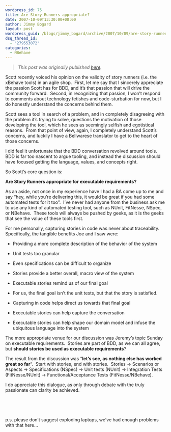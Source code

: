 ```yaml
---
wordpress_id: 75
title: Are Story Runners appropriate?
date: 2007-10-09T13:30:00+00:00
author: Jimmy Bogard
layout: post
wordpress_guid: /blogs/jimmy_bogard/archive/2007/10/09/are-story-runners-appropriate.aspx
dsq_thread_id:
  - "279553072"
categories:
  - NBehave
---
```

> _This post was originally published [here](http://grabbagoft.blogspot.com/2007/10/are-story-runners-appropriate.html)._

Scott recently voiced his opinion on the validity of story runners (i.e. the xBehave tools) in an agile shop.&nbsp; First, let me say that I sincerely appreciate the passion Scott has for BDD, and it&#8217;s that passion that will drive the community forward.&nbsp; Second, in recognizing that passion, I won&#8217;t respond to&nbsp;comments about technology fetishes and code-sturbation for now, but I do honestly understand the concerns behind them.

Scott sees a tool in search of a problem, and in completely disagreeing with the problem it&#8217;s trying to solve, questions the motivation of those developing the tool, which he sees as seemingly selfish and egotistical reasons.&nbsp; From that point of view, again, I completely understand Scott&#8217;s concerns, and luckily I have a Bellwarese translator to get to the heart of those concerns.

I did feel it unfortunate that the BDD conversation revolved around tools.&nbsp; BDD is far too nascent to argue tooling, and instead the&nbsp;discussion&nbsp;should have focused getting the language, values, and concepts right.

So Scott&#8217;s core question is:

**Are Story Runners appropriate for executable requirements?**

As an aside, not once in my experience have I had a BA come up to me and say &#8220;hey, while you&#8217;re delivering this, it would be great if you had some automated tests for it too&#8221;.&nbsp; I&#8217;ve never had anyone from the business ask me to use any kind of automated testing tool, such as NUnit, FitNesse, NSpec, or NBehave.&nbsp; These tools will always be pushed by geeks, as it is the geeks that see the value of these tools first.

For me personally, capturing stories in code was never about traceability.&nbsp; Specifically, the tangible benefits Joe and I saw were:

  * Providing a more complete description of the behavior of the system
  * Unit tests too granular
  * Even specifications can be difficult to organize

  * Stories provide a better overall, macro view of the system
  * Executable stories remind us of our final goal
  * For us, the final goal isn&#8217;t the unit tests, but that the story is satisfied.
  * Capturing in code helps direct us towards that final goal

  * Executable stories can help capture the conversation
  * Executable stories can help shape our domain model and infuse the ubiquitous language into the system

The more appropriate venue for our discussion was Jeremy&#8217;s topic Sunday on executable requirements.&nbsp; Stories are part of BDD, as we can all agree, but **should stories be used as executable requirements**?

The result from the discussion was &#8220;**let&#8217;s see, as nothing else has worked great so far**&#8220;.&nbsp; Start with stories, end with stories.&nbsp; Stories -> Scenarios or Aspects -> Specifications (NSpec)&nbsp;-> Unit tests (NUnit)&nbsp;-> Integration Tests (FitNesse/NUnit)&nbsp;-> Functional/Acceptance Tests (FitNesse/NBehave).

I do&nbsp;appreciate this dialogue, as only through debate with the truly passionate can clarity be achieved.

&nbsp;

&nbsp;

p.s.&nbsp;please don&#8217;t suggest exploding laptops, we&#8217;ve had enough problems with that here&#8230;